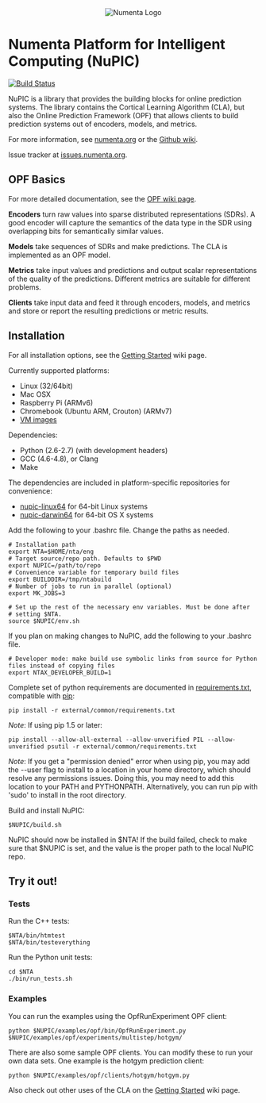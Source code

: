 <div align="center">
    <img title="Numenta Logo" src="http://numenta.org/images/250x250numentaicon.gif"/>
</div>

# Numenta Platform for Intelligent Computing (NuPIC)

[![Build Status](https://travis-ci.org/numenta/nupic.png?branch=master)](https://travis-ci.org/numenta/nupic)

NuPIC is a library that provides the building blocks for online prediction systems.  The library contains the Cortical Learning Algorithm (CLA), but also the Online Prediction Framework (OPF) that allows clients to build prediction systems out of encoders, models, and metrics.

For more information, see [numenta.org](http://numenta.org) or the [Github wiki](https://github.com/numenta/nupic/wiki).

Issue tracker at [issues.numenta.org](https://issues.numenta.org/browse/NPC).

## OPF Basics

For more detailed documentation, see the [OPF wiki page](https://github.com/numenta/nupic/wiki/Online-Prediction-Framework).

__Encoders__ turn raw values into sparse distributed representations (SDRs).  A good encoder will capture the semantics of the data type in the SDR using overlapping bits for semantically similar values.

__Models__ take sequences of SDRs and make predictions.  The CLA is implemented as an OPF model.

__Metrics__ take input values and predictions and output scalar representations of the quality of the predictions.  Different metrics are suitable for different problems.

__Clients__ take input data and feed it through encoders, models, and metrics and store or report the resulting predictions or metric results.

## Installation

For all installation options, see the [Getting Started](https://github.com/numenta/nupic/wiki/Getting-Started) wiki page.

Currently supported platforms:
 * Linux (32/64bit)
 * Mac OSX
 * Raspberry Pi (ARMv6)
 * Chromebook (Ubuntu ARM, Crouton) (ARMv7)
 * [VM images](https://github.com/numenta/nupic/wiki/Running-Nupic-in-a-Virtual-Machine)

Dependencies:
 * Python (2.6-2.7) (with development headers)
 * GCC (4.6-4.8), or Clang
 * Make

The dependencies are included in platform-specific repositories for convenience:

* [nupic-linux64](https://github.com/numenta/nupic-linux64) for 64-bit Linux systems
* [nupic-darwin64](https://github.com/numenta/nupic-darwin64) for 64-bit OS X systems

Add the following to your .bashrc file. Change the paths as needed.

    # Installation path
    export NTA=$HOME/nta/eng
    # Target source/repo path. Defaults to $PWD
    export NUPIC=/path/to/repo
    # Convenience variable for temporary build files
    export BUILDDIR=/tmp/ntabuild
    # Number of jobs to run in parallel (optional)
    export MK_JOBS=3

    # Set up the rest of the necessary env variables. Must be done after
    # setting $NTA.
    source $NUPIC/env.sh

If you plan on making changes to NuPIC, add the following to your .bashrc file.

    # Developer mode: make build use symbolic links from source for Python files instead of copying files
    export NTAX_DEVELOPER_BUILD=1

Complete set of python requirements are documented in [requirements.txt](/external/common/requirements.txt),
compatible with [pip](http://www.pip-installer.org/en/latest/cookbook.html#requirements-files):

    pip install -r external/common/requirements.txt

_Note_: If using pip 1.5 or later:

    pip install --allow-all-external --allow-unverified PIL --allow-unverified psutil -r external/common/requirements.txt

_Note_: If you get a "permission denied" error when using pip, you may add the --user flag to install to a location in your home directory, which should resolve any permissions issues. Doing this, you may need to add this location to your PATH and PYTHONPATH. Alternatively, you can run pip with 'sudo' to install in the root directory.

Build and install NuPIC:

    $NUPIC/build.sh

NuPIC should now be installed in $NTA! If the build failed, check to make sure that $NUPIC is set, and the value is the proper path to the local NuPIC repo.

## Try it out!

### Tests

Run the C++ tests:

    $NTA/bin/htmtest
    $NTA/bin/testeverything

Run the Python unit tests:

    cd $NTA
    ./bin/run_tests.sh

### Examples

You can run the examples using the OpfRunExperiment OPF client:

    python $NUPIC/examples/opf/bin/OpfRunExperiment.py $NUPIC/examples/opf/experiments/multistep/hotgym/

There are also some sample OPF clients. You can modify these to run your own
data sets. One example is the hotgym prediction client:

    python $NUPIC/examples/opf/clients/hotgym/hotgym.py

Also check out other uses of the CLA on the [Getting Started](https://github.com/numenta/nupic/wiki/Getting-Started#next-steps) wiki page.
